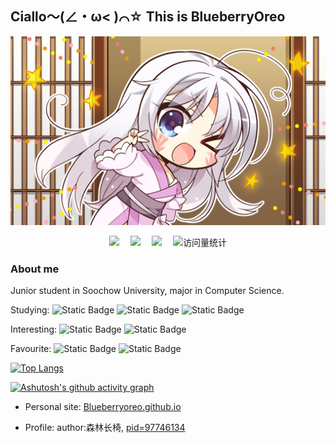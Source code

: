 ## Ciallo～(∠・ω< )⌒☆ This is BlueberryOreo

![yoshino-ciallo](./sd003da.png)

<div align="center">
  <a href="https://twitter.com/sjy_2002"><img src="https://img.shields.io/badge/Twitter-推特-blue" /></a>&emsp;
  <a href="https://space.bilibili.com/89134945"><img src="https://img.shields.io/badge/Bilibili-B站-ff69b4" /></a>&emsp;
  <a href="https://www.zhihu.com/people/39-35-23-53"><img src="https://img.shields.io/badge/Zhihu-知乎-blue" /></a>&emsp;
  <!-- visitor statistics logo 访问量统计徽标 -->
  <img src="https://komarev.com/ghpvc/?username=BlueberryOreo&label=Views&color=0e75b6&style=flat" alt="访问量统计" />
</div>

### About me

Junior student in Soochow University, major in Computer Science.

Studying: ![Static Badge](https://img.shields.io/badge/Algorithm-red) ![Static Badge](https://img.shields.io/badge/OS-yellow) ![Static Badge](https://img.shields.io/badge/CG-brown)

Interesting: ![Static Badge](https://img.shields.io/badge/CV-blue) ![Static Badge](https://img.shields.io/badge/Cybersecurity-green)

Favourite: ![Static Badge](https://img.shields.io/badge/Music-purple) ![Static Badge](https://img.shields.io/badge/Games-lightblue)

[![Top Langs](https://github-readme-stats.vercel.app/api/top-langs/?username=BlueberryOreo&layout=compact)](https://github.com/anuraghazra/github-readme-stats)

[![Ashutosh's github activity graph](https://github-readme-activity-graph.vercel.app/graph?username=BlueberryOreo&theme=react)](https://github.com/ashutosh00710/github-readme-activity-graph)

- Personal site: [Blueberryoreo.github.io](https://blueberryoreo.github.io/)

- Profile: author:森林长椅, [pid=97746134](https://www.pixiv.net/artworks/97746134)

<!---
BlueberryOreo/BlueberryOreo is a ✨ special ✨ repository because its `README.md` (this file) appears on your GitHub profile.
You can click the Preview link to take a look at your changes.
--->
